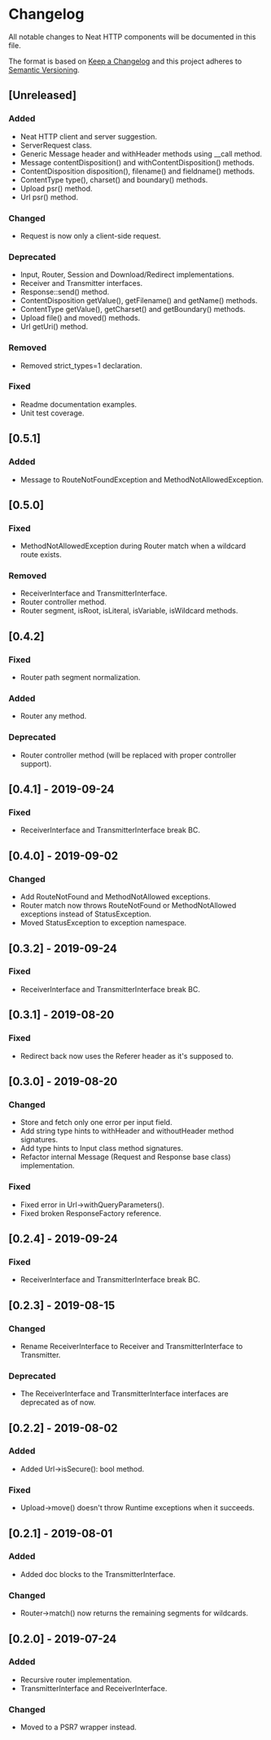 # Changelog
All notable changes to Neat HTTP components will be documented in this file.

The format is based on [Keep a Changelog](https://keepachangelog.com/en/1.0.0/)
and this project adheres to [Semantic Versioning](https://semver.org/spec/v2.0.0.html).

## [Unreleased]
### Added
- Neat HTTP client and server suggestion.
- ServerRequest class.
- Generic Message header and withHeader methods using __call method.
- Message contentDisposition() and withContentDisposition() methods.
- ContentDisposition disposition(), filename() and fieldname() methods.
- ContentType type(), charset() and boundary() methods.
- Upload psr() method.
- Url psr() method.

### Changed
- Request is now only a client-side request.

### Deprecated
- Input, Router, Session and Download/Redirect implementations.
- Receiver and Transmitter interfaces.
- Response::send() method.
- ContentDisposition getValue(), getFilename() and getName() methods.
- ContentType getValue(), getCharset() and getBoundary() methods.
- Upload file() and moved() methods.
- Url getUri() method.

### Removed
- Removed strict_types=1 declaration.

### Fixed
- Readme documentation examples.
- Unit test coverage.

## [0.5.1]
### Added
- Message to RouteNotFoundException and MethodNotAllowedException.

## [0.5.0]
### Fixed
- MethodNotAllowedException during Router match when a wildcard route exists.

### Removed
- ReceiverInterface and TransmitterInterface.
- Router controller method.
- Router segment, isRoot, isLiteral, isVariable, isWildcard methods.

## [0.4.2]
### Fixed
- Router path segment normalization.

### Added
- Router any method.

### Deprecated
- Router controller method (will be replaced with proper controller support).

## [0.4.1] - 2019-09-24
### Fixed
- ReceiverInterface and TransmitterInterface break BC.

## [0.4.0] - 2019-09-02
### Changed
- Add RouteNotFound and MethodNotAllowed exceptions.
- Router match now throws RouteNotFound or MethodNotAllowed exceptions instead of StatusException.
- Moved StatusException to exception namespace. 

## [0.3.2] - 2019-09-24
### Fixed
- ReceiverInterface and TransmitterInterface break BC.

## [0.3.1] - 2019-08-20
### Fixed
- Redirect back now uses the Referer header as it's supposed to.

## [0.3.0] - 2019-08-20
### Changed
- Store and fetch only one error per input field.
- Add string type hints to withHeader and withoutHeader method signatures.
- Add type hints to Input class method signatures.
- Refactor internal Message (Request and Response base class) implementation.

### Fixed
- Fixed error in Url->withQueryParameters().
- Fixed broken ResponseFactory reference.

## [0.2.4] - 2019-09-24
### Fixed
- ReceiverInterface and TransmitterInterface break BC.

## [0.2.3] - 2019-08-15
### Changed
- Rename ReceiverInterface to Receiver and TransmitterInterface to Transmitter.

### Deprecated
- The ReceiverInterface and TransmitterInterface interfaces are deprecated as of now.

## [0.2.2] - 2019-08-02
### Added
- Added Url->isSecure(): bool method.

### Fixed
- Upload->move() doesn't throw Runtime exceptions when it succeeds.

## [0.2.1] - 2019-08-01
### Added
- Added doc blocks to the TransmitterInterface.

### Changed
- Router->match() now returns the remaining segments for wildcards.

## [0.2.0] - 2019-07-24
### Added
- Recursive router implementation.
- TransmitterInterface and ReceiverInterface.

### Changed
- Moved to a PSR7 wrapper instead.
